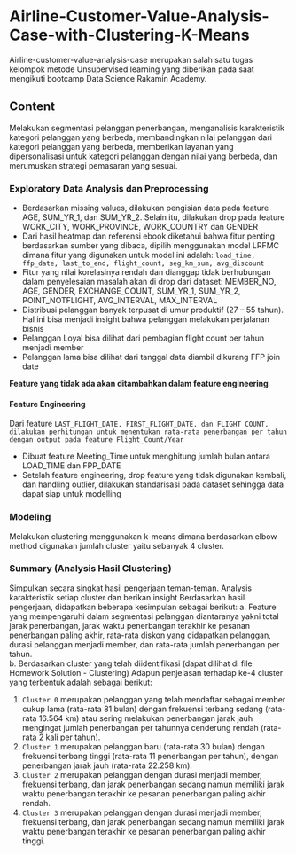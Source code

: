 # Airline-Customer-Value-Analysis-Case-with-Clustering-K-Means

Airline-customer-value-analysis-case merupakan salah satu tugas kelompok metode Unsupervised learning yang diberikan pada saat mengikuti bootcamp Data Science Rakamin Academy.

## Content
Melakukan segmentasi pelanggan penerbangan, menganalisis karakteristik kategori pelanggan yang berbeda, membandingkan nilai pelanggan dari kategori pelanggan yang berbeda, memberikan layanan yang dipersonalisasi untuk kategori pelanggan dengan nilai yang berbeda, dan merumuskan strategi pemasaran yang sesuai.

### Exploratory Data Analysis dan Preprocessing
*	Berdasarkan missing values, dilakukan pengisian data pada feature AGE, SUM_YR_1, dan SUM_YR_2. Selain itu, dilakukan drop pada feature WORK_CITY, WORK_PROVINCE, WORK_COUNTRY dan GENDER
*	Dari hasil heatmap dan referensi ebook diketahui bahwa fitur penting berdasarkan sumber yang dibaca, dipilih menggunakan model LRFMC dimana fitur yang digunakan untuk model ini adalah: `load_time, ffp_date, last_to_end, flight_count, seg_km_sum, avg_discount`
*	Fitur yang nilai korelasinya rendah dan dianggap tidak berhubungan dalam penyelesaian masalah akan di drop dari dataset: MEMBER_NO, AGE, GENDER, EXCHANGE_COUNT, SUM_YR_1, SUM_YR_2, POINT_NOTFLIGHT, AVG_INTERVAL, MAX_INTERVAL 
*	Distribusi pelanggan banyak terpusat di umur produktif (27 – 55 tahun). Hal ini bisa menjadi insight bahwa pelanggan melakukan perjalanan bisnis
*	Pelanggan Loyal bisa dilihat dari pembagian flight count per tahun menjadi member
*	Pelanggan lama bisa dilihat dari tanggal data diambil dikurang FFP join date

**Feature yang tidak ada akan ditambahkan dalam feature engineering**
#### Feature Engineering
Dari feature `LAST_FLIGHT_DATE, FIRST_FLIGHT_DATE, dan FLIGHT COUNT, dilakukan perhitungan untuk menentukan rata-rata penerbangan per tahun dengan output pada feature Flight_Count/Year`
*	Dibuat feature Meeting_Time untuk menghitung jumlah bulan antara LOAD_TIME dan FPP_DATE
*	Setelah feature engineering, drop feature yang tidak digunakan kembali, dan handling outlier, dilakukan standarisasi pada dataset sehingga data dapat siap untuk modelling

### Modeling
Melakukan clustering menggunakan k-means dimana berdasarkan elbow method digunakan jumlah cluster yaitu sebanyak 4 cluster.

### Summary (Analysis Hasil Clustering) 
Simpulkan secara singkat hasil pengerjaan teman-teman. Analysis karakteristik setiap cluster dan berikan insight
Berdasarkan hasil pengerjaan, didapatkan beberapa kesimpulan sebagai berikut:
a.	Feature yang mempengaruhi dalam segmentasi pelanggan diantaranya yakni total jarak penerbangan, jarak waktu penerbangan terakhir ke pesanan penerbangan paling akhir, rata-rata diskon yang didapatkan pelanggan, durasi pelanggan menjadi member, dan rata-rata jumlah penerbangan per tahun.  
b.	Berdasarkan cluster yang telah diidentifikasi (dapat dilihat di file Homework Solution - Clustering)
Adapun penjelasan terhadap ke-4 cluster yang terbentuk adalah sebagai berikut:
1.	`Cluster 0` merupakan pelanggan yang telah mendaftar sebagai member cukup lama (rata-rata 81 bulan) dengan frekuensi terbang sedang (rata-rata 16.564 km) atau sering melakukan penerbangan jarak jauh mengingat jumlah penerbangan per tahunnya cenderung rendah (rata-rata 2 kali per tahun). 
2.	`Cluster 1` merupakan pelanggan baru (rata-rata 30 bulan) dengan frekuensi terbang tinggi (rata-rata 11 penerbangan per tahun), dengan penerbangan jarak jauh (rata-rata 22.258 km).
3.	`Cluster 2` merupakan pelanggan dengan durasi menjadi member, frekuensi terbang, dan jarak penerbangan sedang namun memiliki jarak waktu penerbangan terakhir ke pesanan penerbangan paling akhir rendah.
4.	`Cluster 3` merupakan pelanggan dengan durasi menjadi member, frekuensi terbang, dan jarak penerbangan sedang namun memiliki jarak waktu penerbangan terakhir ke pesanan penerbangan paling akhir tinggi.
